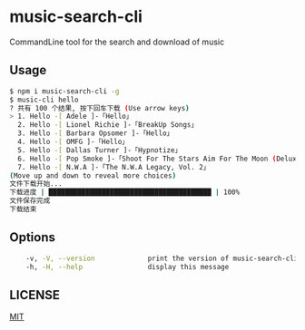 # music-search-cli

CommandLine tool for the search and download of music

## Usage

```bash
$ npm i music-search-cli -g
$ music-cli hello
? 共有 100 个结果, 按下回车下载 (Use arrow keys)
> 1. Hello -[ Adele ]-「Hello」
  2. Hello -[ Lionel Richie ]-「BreakUp Songs」
  3. Hello -[ Barbara Opsomer ]-「Hello」
  4. Hello -[ OMFG ]-「Hello」
  5. Hello -[ Dallas Turner ]-「Hypnotize」
  6. Hello -[ Pop Smoke ]-「Shoot For The Stars Aim For The Moon (Deluxe)」
  7. Hello -[ N.W.A ]-「The N.W.A Legacy, Vol. 2」
(Move up and down to reveal more choices)
文件下载开始...
下载进度 | ████████████████████████████████████████ | 100%
文件保存完成
下载结束

```

## Options

```bash
    -v, -V, --version             print the version of music-search-cli
    -h, -H, --help                display this message
```

## LICENSE

[MIT](https://github.com/arronliang/music-search-cli/blob/main/LICENSE)
